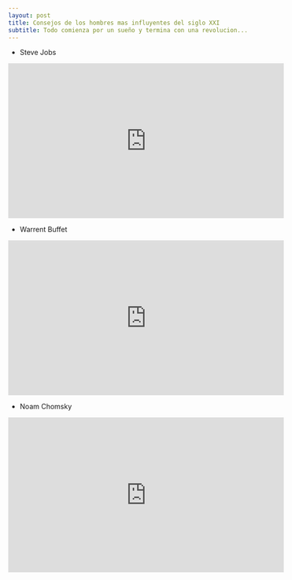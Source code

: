 ```yaml
---
layout: post
title: Consejos de los hombres mas influyentes del siglo XXI
subtitle: Todo comienza por un sueño y termina con una revolucion...
---
```


* Steve Jobs

<iframe width="560" height="315" src="https://www.youtube.com/embed/UF8uR6Z6KLc" frameborder="0" allowfullscreen></iframe>

* Warrent Buffet

<iframe width="560" height="315" src="https://www.youtube.com/embed/2a9Lx9J8uSs?list=RDldPh0_zEykU" frameborder="0" allowfullscreen></iframe>

* Noam Chomsky

<iframe width="560" height="315" src="https://www.youtube.com/embed/vjw0s09zvz0" frameborder="0" allowfullscreen></iframe>
